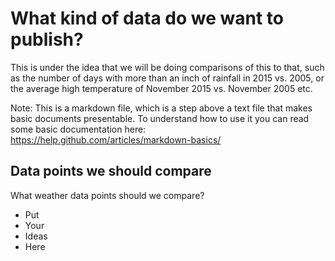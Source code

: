 # What kind of data do we want to publish?
This is under the idea that we will be doing comparisons of this to that, such as the number of days with more than an inch of rainfall in 2015 vs. 2005, or the average high temperature of November 2015 vs. November 2005 etc.

Note: This is a markdown file, which is a step above a text file that makes basic documents presentable. To understand how to use it you can read some basic documentation here: https://help.github.com/articles/markdown-basics/

## Data points we should compare
What weather data points should we compare?

* Put
* Your
* Ideas
* Here
